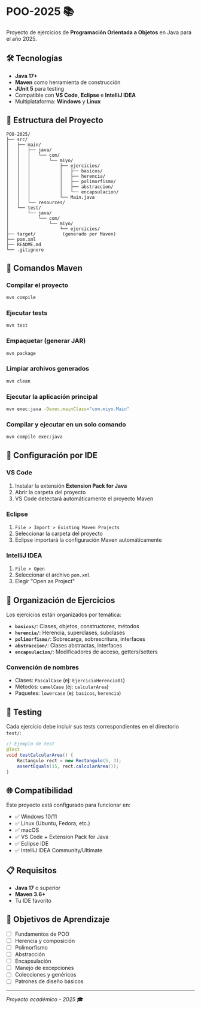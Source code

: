 # POO-2025 📚

Proyecto de ejercicios de **Programación Orientada a Objetos** en Java para el año 2025.

## 🛠️ Tecnologías

- **Java 17+**
- **Maven** como herramienta de construcción
- **JUnit 5** para testing
- Compatible con **VS Code**, **Eclipse** e **IntelliJ IDEA**
- Multiplataforma: **Windows** y **Linux**

## 📁 Estructura del Proyecto

```text
POO-2025/
├── src/
│   ├── main/
│   │   ├── java/
│   │   │   └── com/
│   │   │       └── miyo/
│   │   │           ├── ejercicios/
│   │   │           │   ├── basicos/
│   │   │           │   ├── herencia/
│   │   │           │   ├── polimorfismo/
│   │   │           │   ├── abstraccion/
│   │   │           │   └── encapsulacion/
│   │   │           └── Main.java
│   │   └── resources/
│   └── test/
│       └── java/
│           └── com/
│               └── miyo/
│                   └── ejercicios/
├── target/          (generado por Maven)
├── pom.xml
├── README.md
└── .gitignore
```

## 🚀 Comandos Maven

### Compilar el proyecto

```bash
mvn compile
```

### Ejecutar tests

```bash
mvn test
```

### Empaquetar (generar JAR)

```bash
mvn package
```

### Limpiar archivos generados

```bash
mvn clean
```

### Ejecutar la aplicación principal

```bash
mvn exec:java -Dexec.mainClass="com.miyo.Main"
```

### Compilar y ejecutar en un solo comando

```bash
mvn compile exec:java
```

## 🔧 Configuración por IDE

### VS Code

1. Instalar la extensión **Extension Pack for Java**
2. Abrir la carpeta del proyecto
3. VS Code detectará automáticamente el proyecto Maven

### Eclipse

1. `File > Import > Existing Maven Projects`
2. Seleccionar la carpeta del proyecto
3. Eclipse importará la configuración Maven automáticamente

### IntelliJ IDEA

1. `File > Open`
2. Seleccionar el archivo `pom.xml`
3. Elegir "Open as Project"

## 📂 Organización de Ejercicios

Los ejercicios están organizados por temática:

- **`basicos/`**: Clases, objetos, constructores, métodos
- **`herencia/`**: Herencia, superclases, subclases
- **`polimorfismo/`**: Sobrecarga, sobrescritura, interfaces
- **`abstraccion/`**: Clases abstractas, interfaces
- **`encapsulacion/`**: Modificadores de acceso, getters/setters

### Convención de nombres

- Clases: `PascalCase` (ej: `EjercicioHerencia01`)
- Métodos: `camelCase` (ej: `calcularArea`)
- Paquetes: `lowercase` (ej: `basicos`, `herencia`)

## 🧪 Testing

Cada ejercicio debe incluir sus tests correspondientes en el directorio `test/`:

```java
// Ejemplo de test
@Test
void testCalcularArea() {
    Rectangulo rect = new Rectangulo(5, 3);
    assertEquals(15, rect.calcularArea());
}
```

## 🌐 Compatibilidad

Este proyecto está configurado para funcionar en:

- ✅ Windows 10/11
- ✅ Linux (Ubuntu, Fedora, etc.)
- ✅ macOS
- ✅ VS Code + Extension Pack for Java
- ✅ Eclipse IDE
- ✅ IntelliJ IDEA Community/Ultimate

## 📋 Requisitos

- **Java 17** o superior
- **Maven 3.6+**
- Tu IDE favorito

## 🎯 Objetivos de Aprendizaje

- [ ] Fundamentos de POO
- [ ] Herencia y composición
- [ ] Polimorfismo
- [ ] Abstracción
- [ ] Encapsulación
- [ ] Manejo de excepciones
- [ ] Colecciones y genéricos
- [ ] Patrones de diseño básicos

---

*Proyecto académico - 2025* 🎓
